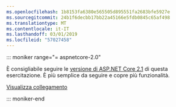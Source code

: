 ```yaml
---
ms.openlocfilehash: 1b8153fa6380e565505d895551fa2683bfe5927e
ms.sourcegitcommit: 24b1f6decbb17bb22a45166e5fdb0845c65af498
ms.translationtype: MT
ms.contentlocale: it-IT
ms.lasthandoff: 03/01/2019
ms.locfileid: "57027458"
---
```

::: moniker range="= aspnetcore-2.0"

È consigliabile seguire le [versione di ASP.NET Core 2.1](xref:razor-pages-start?view=aspnetcore-2.1) di questa esercitazione. È più semplice da seguire e copre più funzionalità.

 [Visualizza collegamento](?view=aspnetcore-2.1)

::: moniker-end
